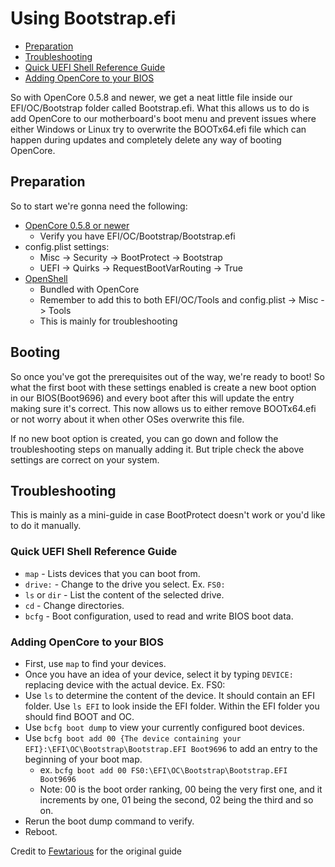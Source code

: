 # Using Bootstrap.efi

* [Preparation](#preperation)
* [Troubleshooting](#troubleshooting)
* [Quick UEFI Shell Reference Guide](#quick-uefi-shell-reference-guide)
* [Adding OpenCore to your BIOS](#adding-opencore-to-your-bios)

So with OpenCore 0.5.8 and newer, we get a neat little file inside our EFI/OC/Bootstrap folder called Bootstrap.efi. What this allows us to do is add OpenCore to our motherboard's boot menu and prevent issues where either Windows or Linux try to overwrite the BOOTx64.efi file which can happen during updates and completely delete any way of booting OpenCore.

## Preparation

So to start we're gonna need the following:

* [OpenCore 0.5.8 or newer](https://github.com/acidanthera/OpenCorePkg/releases)
  * Verify you have EFI/OC/Bootstrap/Bootstrap.efi
* config.plist settings:
  * Misc -> Security -> BootProtect -> Bootstrap
  * UEFI -> Quirks -> RequestBootVarRouting -> True
* [OpenShell](https://github.com/acidanthera/OpenCorePkg/releases)
  * Bundled with OpenCore
  * Remember to add this to both EFI/OC/Tools and config.plist -> Misc -> Tools
  * This is mainly for troubleshooting
  
## Booting

So once you've got the prerequisites out of the way, we're ready to boot! So what the first boot with these settings enabled is create a new boot option in our BIOS(Boot9696) and every boot after this will update the entry making sure it's correct. This now allows us to either remove BOOTx64.efi or not worry about it when other OSes overwrite this file.

If no new boot option is created, you can go down and follow the troubleshooting steps on manually adding it. But triple check the above settings are correct on your system.
  
## Troubleshooting

This is mainly as a mini-guide in case BootProtect doesn't work or you'd like to do it manually.

### Quick UEFI Shell Reference Guide

* `map` \- Lists devices that you can boot from.
* `drive:` \- Change to the drive you select. Ex. `FS0:`
* `ls` or `dir` \- List the content of the selected drive.
* `cd` \- Change directories.
* `bcfg` \- Boot configuration, used to read and write BIOS boot data.

### Adding OpenCore to your BIOS

* First, use `map` to find your devices.
* Once you have an idea of your device, select it by typing `DEVICE:` replacing device with the actual device. Ex. FS0:
* Use `ls` to determine the content of the device. It should contain an EFI folder. Use `ls EFI` to look inside the EFI folder. Within the EFI folder you should find BOOT and OC.
* Use `bcfg boot dump` to view your currently configured boot devices.
* Use `bcfg boot add 00 {The device containing your EFI}:\EFI\OC\Bootstrap\Bootstrap.EFI Boot9696` to add an entry to the beginning of your boot map.
  * ex. `bcfg boot add 00 FS0:\EFI\OC\Bootstrap\Bootstrap.EFI Boot9696`
  * Note: 00 is the boot order ranking, 00 being the very first one, and it increments by one, 01 being the second, 02 being the third and so on.
* Rerun the boot dump command to verify.
* Reboot.

Credit to [Fewtarious](https://gist.github.com/fewtarius/99e24d7f5afa13cf26ecbe33b864a657) for the original guide
